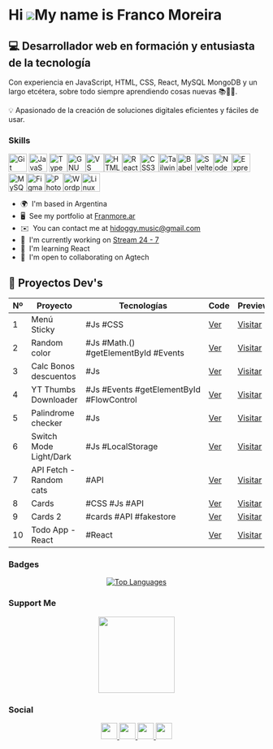 # Hi ![](https://user-images.githubusercontent.com/18350557/176309783-0785949b-9127-417c-8b55-ab5a4333674e.gif)My name is Franco Moreira

## 💻 Desarrollador web en formación y entusiasta de la tecnología

Con experiencia en JavaScript, HTML, CSS, React, MySQL MongoDB y un largo etcétera, sobre todo siempre aprendiendo cosas nuevas 📚👨‍🎓. 

💡 Apasionado de la creación de soluciones digitales eficientes y fáciles de usar.

### Skills

<p align="centr">
    <a href="https://git-scm.com/" target="_blank" rel="noreferrer"><img src="https://raw.githubusercontent.com/danielcranney/readme-generator/main/public/icons/skills/git-colored.svg" width="36" height="36" alt="Git" /></a>
    <a href="https://developer.mozilla.org/en-US/docs/Web/JavaScript" target="_blank" rel="noreferrer"><img src="https://raw.githubusercontent.com/danielcranney/readme-generator/main/public/icons/skills/javascript-colored.svg" width="36" height="36" alt="JavaScript" /></a>
    <a href="https://www.typescriptlang.org/" target="_blank" rel="noreferrer"><img src="https://raw.githubusercontent.com/danielcranney/readme-generator/main/public/icons/skills/typescript-colored.svg" width="36" height="36" alt="TypeScript" /></a><a href="https://www.gnu.org/software/bash/" target="_blank" rel="noreferrer"><img src="https://raw.githubusercontent.com/danielcranney/readme-generator/main/public/icons/skills/gnubash.svg" width="36" height="36" alt="GNU Bash" /></a><a href="https://code.visualstudio.com/" target="_blank" rel="noreferrer"><img src="https://raw.githubusercontent.com/danielcranney/readme-generator/main/public/icons/skills/visualstudiocode.svg" width="36" height="36" alt="VS Code" /></a><a href="https://developer.mozilla.org/en-US/docs/Glossary/HTML5" target="_blank" rel="noreferrer"><img src="https://raw.githubusercontent.com/danielcranney/readme-generator/main/public/icons/skills/html5-colored.svg" width="36" height="36" alt="HTML5" /></a><a href="https://reactjs.org/" target="_blank" rel="noreferrer"><img src="https://raw.githubusercontent.com/danielcranney/readme-generator/main/public/icons/skills/react-colored.svg" width="36" height="36" alt="React" /></a><a href="https://www.w3.org/TR/CSS/#css" target="_blank" rel="noreferrer"><img src="https://raw.githubusercontent.com/danielcranney/readme-generator/main/public/icons/skills/css3-colored.svg" width="36" height="36" alt="CSS3" /></a><a href="https://tailwindcss.com/" target="_blank" rel="noreferrer"><img src="https://raw.githubusercontent.com/danielcranney/readme-generator/main/public/icons/skills/tailwindcss-colored.svg" width="36" height="36" alt="TailwindCSS" /></a><a href="https://babeljs.io/" target="_blank" rel="noreferrer"><img src="https://raw.githubusercontent.com/danielcranney/readme-generator/main/public/icons/skills/babel-colored.svg" width="36" height="36" alt="Babel" /></a><a href="https://svelte.dev/" target="_blank" rel="noreferrer"><img src="https://raw.githubusercontent.com/danielcranney/readme-generator/main/public/icons/skills/svelte-colored.svg" width="36" height="36" alt="Svelte" /></a><a href="https://nodejs.org/en/" target="_blank" rel="noreferrer"><img src="https://raw.githubusercontent.com/danielcranney/readme-generator/main/public/icons/skills/nodejs-colored.svg" width="36" height="36" alt="NodeJS" /></a><a href="https://expressjs.com/" target="_blank" rel="noreferrer"><img src="https://raw.githubusercontent.com/danielcranney/readme-generator/main/public/icons/skills/express-colored.svg" width="36" height="36" alt="Express" /></a><a href="https://www.mysql.com/" target="_blank" rel="noreferrer"><img src="https://raw.githubusercontent.com/danielcranney/readme-generator/main/public/icons/skills/mysql-colored.svg" width="36" height="36" alt="MySQL" /></a><a href="https://www.figma.com/" target="_blank" rel="noreferrer"><img src="https://raw.githubusercontent.com/danielcranney/readme-generator/main/public/icons/skills/figma-colored.svg" width="36" height="36" alt="Figma" /></a><a href="https://www.adobe.com/uk/products/photoshop.html" target="_blank" rel="noreferrer"><img src="https://raw.githubusercontent.com/danielcranney/readme-generator/main/public/icons/skills/photoshop-colored.svg" width="36" height="36" alt="Photoshop" /></a><a href="https://wordpress.com" target="_blank" rel="noreferrer"><img src="https://raw.githubusercontent.com/danielcranney/readme-generator/main/public/icons/skills/wordpress-colored.svg" width="36" height="36" alt="Wordpress" /></a><a href="https://www.linux.org" target="_blank" rel="noreferrer"><img src="https://raw.githubusercontent.com/danielcranney/readme-generator/main/public/icons/skills/linux-colored.svg" width="36" height="36" alt="Linux" /></a> </p>

* 🌍  I'm based in Argentina
* 🖥️  See my portfolio at [Franmore.ar](http://franmore.ar)
* ✉️  You can contact me at [hidoggy.music@gmail.com](mailto:hidoggy.music@gmail.com)
* 🚀  I'm currently working on [Stream 24 - 7](http://github.com/francomoreira/emitir-24-7)
* 🧠  I'm learning React
* 🤝  I'm open to collaborating on Agtech

## 🚧 Proyectos Dev's

| Nº  | Proyecto                | Tecnologías                              | Code                                                                                                           | Previews                                                                           |
| --- | ----------------------- | ---------------------------------------- | -------------------------------------------------------------------------------------------------------------- | ---------------------------------------------------------------------------------- |
| 1   | Menú Sticky             | #Js #CSS                                 | [Ver](https://github.com/francomoreira/sticky-menu-fixed)                                                      | [Visitar](https://franmore.ar/projects/sticky-menu-fixed/index.html)               |
| 2   | Random color            | #Js #Math.() #getElementById #Events     | [Ver](https://github.com/francomoreira/francomoreira.github.io/tree/main/projects/random-color)                | [Visitar](https://franmore.ar/projects/random-color/)                              |
| 3   | Calc Bonos descuentos   | #Js                                      | [Ver](https://codepen.io/francomoreira/pen/RwYWqWN)                                                            | [Visitar](https://codepen.io/francomoreira/pen/RwYWqWN)                            |
| 4   | YT Thumbs Downloader    | #Js #Events #getElementById #FlowControl | [Ver](https://github.com/francomoreira/francomoreira.github.io/tree/main/projects/Descarga-miniaturas-youtube) | [Visitar](https://www.franmore.ar/projects/Descarga-miniaturas-youtube/index.html) |
| 5   | Palindrome checker      | #Js                                      | [Ver](https://github.com/francomoreira/francomoreira.github.io/tree/main/projects/Palindrome-Checker)          | [Visitar](https://francomoreira.github.io/projects/Palindrome-Checker/)            |
| 6   | Switch Mode Light/Dark  | #Js #LocalStorage                        | [Ver](https://codepen.io/francomoreira/pen/QWmdvoE)                                                            | [Visitar](https://codepen.io/francomoreira/pen/QWmdvoE)                            |
| 7   | API Fetch - Random cats | #API                                     | [Ver](https://github.com/francomoreira/francomoreira.github.io/tree/main/projects/API-rest-Random-Cat)         | [Visitar](https://www.franmore.ar/projects/API-rest-Random-Cat/)                   |
| 8   | Cards                   | #CSS #Js #API                            | [Ver](https://teeny-berry.surge.sh/)                                                                           | [Visitar](https://teeny-berry.surge.sh/)                                           |
| 9   | Cards 2                 | #cards #API #fakestore                   | [Ver](https://github.com/francomoreira/cards-2)                                                                | [Visitar](https://hallowed-toys.surge.sh/)                                         |
| 10  | Todo App - React        | #React                                   | [Ver](https://github.com/francomoreira/todo-app-react)                                                         | [Visitar](https://dear-board.surge.sh/)                                            |


### Badges
<p align="center">
    <a href="https://github.com/francomoreira" align="center"><img src="https://github-readme-stats.vercel.app/api/top-langs/?username=francomoreira&langs_count=10&title_color=0891b2&text_color=ffffff&icon_color=0891b2&bg_color=1c1917&hide_border=true&locale=en&custom_title=Top%20%Languages" alt="Top Languages" /></a>
</p>

### Support Me
<p align="center">
    <a align="center" href="https://www.buymeacoffee.com/dirtymusic"><img src="https://cdn.buymeacoffee.com/buttons/v2/default-yellow.png" width="150"/></a>
</p>

### Social
<p align="center"> 
    <a href="https://www.github.com/francomoreira" target="_blank" rel="noreferrer"> <picture> <source media="(prefers-color-scheme: dark)" srcset="https://raw.githubusercontent.com/danielcranney/readme-generator/main/public/icons/socials/github-dark.svg" /> <source media="(prefers-color-scheme: light)" srcset="https://raw.githubusercontent.com/danielcranney/readme-generator/main/public/icons/socials/github.svg" /> <img src="https://raw.githubusercontent.com/danielcranney/readme-generator/main/public/icons/socials/github.svg" width="32" height="32" /> </picture> </a> <a href="http://www.instagram.com/franmore.ar/" target="_blank" rel="noreferrer"> <picture> <source media="(prefers-color-scheme: dark)" srcset="https://raw.githubusercontent.com/danielcranney/readme-generator/main/public/icons/socials/instagram-dark.svg" /> <source media="(prefers-color-scheme: light)" srcset="https://raw.githubusercontent.com/danielcranney/readme-generator/main/public/icons/socials/instagram.svg" /> <img src="https://raw.githubusercontent.com/danielcranney/readme-generator/main/public/icons/socials/instagram.svg" width="32" height="32" /> </picture> </a> <a href="https://www.linkedin.com/in/francomoreira" target="_blank" rel="noreferrer"> <picture> <source media="(prefers-color-scheme: dark)" srcset="https://raw.githubusercontent.com/danielcranney/readme-generator/main/public/icons/socials/linkedin-dark.svg" /> <source media="(prefers-color-scheme: light)" srcset="https://raw.githubusercontent.com/danielcranney/readme-generator/main/public/icons/socials/linkedin.svg" /> <img src="https://raw.githubusercontent.com/danielcranney/readme-generator/main/public/icons/socials/linkedin.svg" width="32" height="32" /> </picture> </a> <a href="https://www.x.com/franmore_dev" target="_blank" rel="noreferrer"> <picture> <source media="(prefers-color-scheme: dark)" srcset="https://raw.githubusercontent.com/danielcranney/readme-generator/main/public/icons/socials/twitter-dark.svg" /> <source media="(prefers-color-scheme: light)" srcset="https://raw.githubusercontent.com/danielcranney/readme-generator/main/public/icons/socials/twitter.svg" /> <img src="https://raw.githubusercontent.com/danielcranney/readme-generator/main/public/icons/socials/twitter.svg" width="32" height="32" /> </picture> </a>
</p>